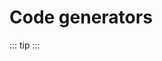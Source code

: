 # Code generators

::: tip
<skdecide-summary></skdecide-summary>
:::

<skdecide-codegen>

<template v-slot:SolverSummary>

::: warning
<skdecide-summary isSolver></skdecide-summary>
:::

</template>

</skdecide-codegen>

